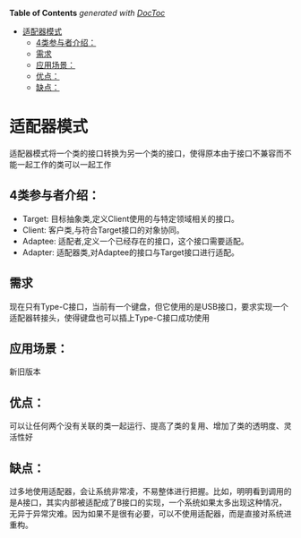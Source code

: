 <!-- START doctoc generated TOC please keep comment here to allow auto update -->
<!-- DON'T EDIT THIS SECTION, INSTEAD RE-RUN doctoc TO UPDATE -->
**Table of Contents**  *generated with [DocToc](https://github.com/thlorenz/doctoc)*

- [适配器模式](#%E9%80%82%E9%85%8D%E5%99%A8%E6%A8%A1%E5%BC%8F)
  - [4类参与者介绍：](#4%E7%B1%BB%E5%8F%82%E4%B8%8E%E8%80%85%E4%BB%8B%E7%BB%8D)
  - [需求](#%E9%9C%80%E6%B1%82)
  - [应用场景：](#%E5%BA%94%E7%94%A8%E5%9C%BA%E6%99%AF)
  - [优点：](#%E4%BC%98%E7%82%B9)
  - [缺点：](#%E7%BC%BA%E7%82%B9)

<!-- END doctoc generated TOC please keep comment here to allow auto update -->

# 适配器模式
适配器模式将一个类的接口转换为另一个类的接口，使得原本由于接口不兼容而不能一起工作的类可以一起工作

## 4类参与者介绍：
- Target: 目标抽象类,定义Client使用的与特定领域相关的接口。
- Client: 客户类,与符合Target接口的对象协同。
- Adaptee: 适配者,定义一个已经存在的接口，这个接口需要适配。
- Adapter: 适配器类,对Adaptee的接口与Target接口进行适配。
## 需求 
现在只有Type-C接口，当前有一个键盘，但它使用的是USB接口，要求实现一个适配器转接头，使得键盘也可以插上Type-C接口成功使用

## 应用场景：
新旧版本
## 优点：
可以让任何两个没有关联的类一起运行、提高了类的复用、增加了类的透明度、灵活性好

## 缺点：
过多地使用适配器，会让系统非常凌，不易整体进行把握。比如，明明看到调用的是A接口，其实内部被适配成了B接口的实现，一个系统如果太多出现这种情况，无异于异常灾难。因为如果不是很有必要，可以不使用适配器，而是直接对系统进重构。
